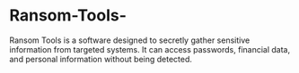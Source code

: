 # Ransom-Tools-
Ransom Tools is a software designed to secretly gather sensitive information from targeted systems. It can access passwords, financial data, and personal information without being detected.
